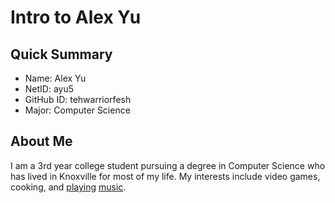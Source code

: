# Intro to Alex Yu

## Quick Summary
- Name: Alex Yu
- NetID: ayu5
- GitHub ID: tehwarriorfesh
- Major: Computer Science

## About Me
I am a 3rd year college student pursuing a degree in Computer Science who has lived in Knoxville for most of my life. My interests include video games, cooking, and [playing](https://en.wikipedia.org/wiki/Violin) [music](https://en.wikipedia.org/wiki/Piano).
